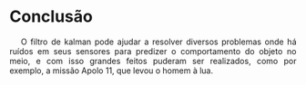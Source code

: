# Conclusão

<p style="text-indent: 20px; text-align: justify">
O filtro de kalman pode ajudar a resolver diversos problemas onde há ruídos em seus sensores para predizer o comportamento do objeto no meio, e com isso grandes feitos puderam ser realizados, como por exemplo, a missão Apolo 11, que levou o homem à lua.
</p>
